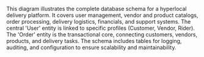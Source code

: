 This diagram illustrates the complete database schema for a hyperlocal delivery platform. It covers user management, vendor and product catalogs, order processing, delivery logistics, financials, and support systems. The central 'User' entity is linked to specific profiles (Customer, Vendor, Rider). The 'Order' entity is the transactional core, connecting customers, vendors, products, and delivery tasks. The schema includes tables for logging, auditing, and configuration to ensure scalability and maintainability.
